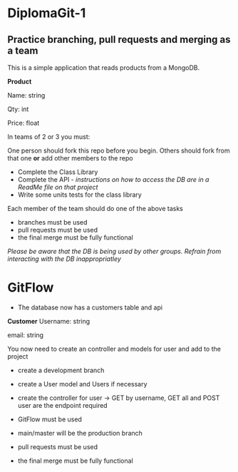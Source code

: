 # DiplomaGit-1

## Practice branching, pull requests and merging as a team

This is a simple application that reads products from a MongoDB.

**Product**

Name: string

Qty: int

Price: float

In teams of 2 or 3 you must:

One person should fork this repo before you begin.  Others should fork from that one **or** add other members to the repo
- Complete the Class Library
- Complete the API - _instructions on how to access the DB are in a ReadMe file on that project_
- Write some units tests for the class library

Each member of the team should do one of the above tasks
- branches must be used
- pull requests must be used
- the final merge must be fully functional


_Please be aware that the DB is being used by other groups.  Refrain from interacting with the DB inappropriatley_

# GitFlow

- The database now has a customers table and api

**Customer**
Username: string

email: string


You now need to create an controller and models for user and add to the project
- create a development branch
- create a User model and Users if necessary
- create the controller for user -> GET by username, GET all and POST user are the endpoint required 

- GitFlow must be used
- main/master will be the production branch
- pull requests must be used
- the final merge must be fully functional
